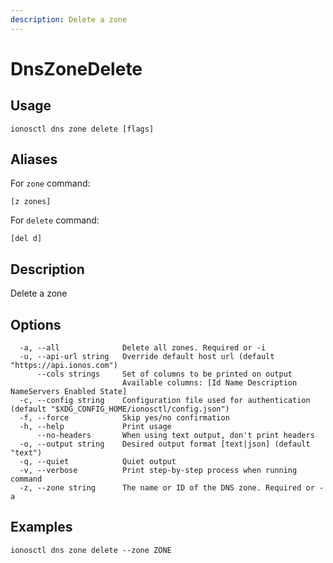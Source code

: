```yaml
---
description: Delete a zone
---
```


# DnsZoneDelete

## Usage

```text
ionosctl dns zone delete [flags]
```

## Aliases

For `zone` command:

```text
[z zones]
```

For `delete` command:

```text
[del d]
```

## Description

Delete a zone

## Options

```text
  -a, --all              Delete all zones. Required or -i
  -u, --api-url string   Override default host url (default "https://api.ionos.com")
      --cols strings     Set of columns to be printed on output 
                         Available columns: [Id Name Description NameServers Enabled State]
  -c, --config string    Configuration file used for authentication (default "$XDG_CONFIG_HOME/ionosctl/config.json")
  -f, --force            Skip yes/no confirmation
  -h, --help             Print usage
      --no-headers       When using text output, don't print headers
  -o, --output string    Desired output format [text|json] (default "text")
  -q, --quiet            Quiet output
  -v, --verbose          Print step-by-step process when running command
  -z, --zone string      The name or ID of the DNS zone. Required or -a
```

## Examples

```text
ionosctl dns zone delete --zone ZONE
```

